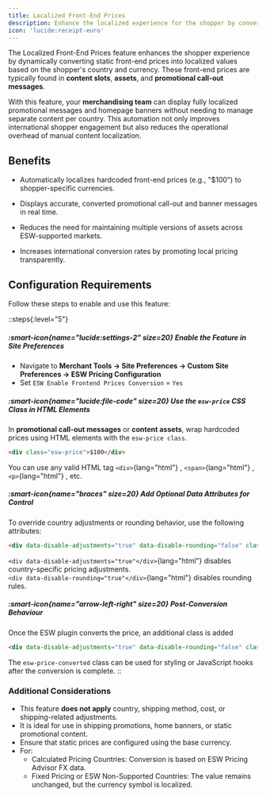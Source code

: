 ```yaml
---
title: Localized Front-End Prices
description: Enhance the localized experience for the shopper by converting front-end prices into localized prices.
icon: 'lucide:receipt-euro'
---
```


The Localized Front-End Prices feature enhances the shopper experience by dynamically converting static front-end prices into localized values based on the shopper's country and currency. These front-end prices are typically found in **content slots**, **assets**, and **promotional call-out messages**. <br>

With this feature, your **merchandising team** can display fully localized promotional messages and homepage banners without needing to manage separate content per country. This automation not only improves international shopper engagement but also reduces the operational overhead of manual content localization.

## Benefits

- Automatically localizes hardcoded front-end prices (e.g., "$100") to shopper-specific currencies.

- Displays accurate, converted promotional call-out and banner messages in real time.

- Reduces the need for maintaining multiple versions of assets across ESW-supported markets.

- Increases international conversion rates by promoting local pricing transparently.

## Configuration Requirements

Follow these steps to enable and use this feature:

::steps{:level="5"}
  ##### :smart-icon{name="lucide:settings-2" size=20} Enable the Feature in Site Preferences

  - Navigate to **Merchant Tools → Site Preferences → Custom Site Preferences → ESW Pricing Configuration**
  - Set `ESW Enable Frontend Prices Conversion` = `Yes`

  ##### :smart-icon{name="lucide:file-code" size=20} Use the `esw-price` CSS Class in HTML Elements

  In **promotional call-out messages** or **content assets**, wrap hardcoded prices using HTML elements with the `esw-price class`.

  ```html [HTML Elements]
  <div class="esw-price">$100</div>
  ```

  You can use any valid HTML tag `<div>`{lang="html"} , `<span>`{lang="html"} , `<p>`{lang="html"} , etc.

  ##### :smart-icon{name="braces" size=20} Add Optional Data Attributes for Control

  To override country adjustments or rounding behavior, use the following attributes:

  ```html [Attributes]
  <div data-disable-adjustments="true" data-disable-rounding="false" class="esw-price">$100</div>
  ```

  `<div data-disable-adjustments="true"</div>`{lang="html"} disables country-specific pricing adjustments. <br>
  `<div data-disable-rounding="true"</div>`{lang="html"} disables rounding rules.

  ##### :smart-icon{name="arrow-left-right" size=20} Post-Conversion Behaviour

   Once the ESW plugin converts the price, an additional class is added

   ```html [An additional class is added]
   <div data-disable-adjustments="true" data-disable-rounding="false" class="esw-price esw-price-converted">$100</div>
   ```
   The `esw-price-converted` class can be used for styling or JavaScript hooks after the conversion is complete.
::

### Additional Considerations

- This feature **does not apply** country, shipping method, cost, or shipping-related adjustments.
- It is ideal for use in shipping promotions, home banners, or static promotional content.
- Ensure that static prices are configured using the base currency.
- For:
  - Calculated Pricing Countries: Conversion is based on ESW Pricing Advisor FX data.
  - Fixed Pricing or ESW Non-Supported Countries: The value remains unchanged, but the currency symbol is localized.
